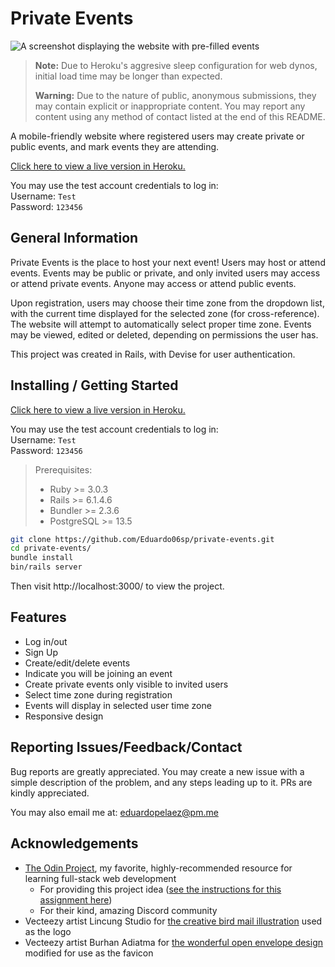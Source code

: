 # Private Events
![A screenshot displaying the website with pre-filled events](https://i.postimg.cc/SkLRwz7w/private-events-screenshot.png)

> **Note:** Due to Heroku's aggresive sleep configuration for web dynos, initial load time may be longer than expected.
>
> **Warning:** Due to the nature of public, anonymous submissions, they may contain explicit or inappropriate content. You may report any content using any method of contact listed at the end of this README.

A mobile-friendly website where registered users may create private or public events, and mark events they are attending.

[Click here to view a live version in Heroku.](https://privat3-3v3nts.herokuapp.com/)

You may use the test account credentials to log in:<br>
Username: `Test`<br>
Password: `123456`

## General Information
Private Events is the place to host your next event! Users may host or attend events. Events may be public or private, and only invited users may access or attend private events. Anyone may access or attend public events.

Upon registration, users may choose their time zone from the dropdown list, with the current time displayed for the selected zone (for cross-reference). The website will attempt to automatically select proper time zone.
Events may be viewed, edited or deleted, depending on permissions the user has.

This project was created in Rails, with Devise for user authentication.

## Installing / Getting Started
[Click here to view a live version in Heroku.](https://privat3-3v3nts.herokuapp.com/)

You may use the test account credentials to log in:<br>
Username: `Test`<br>
Password: `123456`

> Prerequisites:
> * Ruby >= 3.0.3
> * Rails >= 6.1.4.6
> * Bundler >= 2.3.6
> * PostgreSQL >= 13.5

```bash
git clone https://github.com/Eduardo06sp/private-events.git
cd private-events/
bundle install
bin/rails server
```

Then visit http://localhost:3000/ to view the project.

## Features
* Log in/out
* Sign Up
* Create/edit/delete events
* Indicate you will be joining an event
* Create private events only visible to invited users
* Select time zone during registration
* Events will display in selected user time zone
* Responsive design

## Reporting Issues/Feedback/Contact
Bug reports are greatly appreciated. You may create a new issue with a simple description of the problem, and any steps leading up to it.
PRs are kindly appreciated.

You may also email me at: eduardopelaez@pm.me

## Acknowledgements
* [The Odin Project](https://www.theodinproject.com/home), my favorite, highly-recommended resource for learning full-stack web development
  - For providing this project idea ([see the instructions for this assignment here](https://www.theodinproject.com/lessons/ruby-on-rails-private-events))
  - For their kind, amazing Discord community
* Vecteezy artist Lincung Studio for [the creative bird mail illustration](https://www.vecteezy.com/vector-art/4677423-a-bird-mail-illustration-colorless-cartoon-for-drawing-and-coloring-activities-fun-activity-for-kids-development-and-creativity-object-isolated-on-white-background-in-vector-design) used as the logo
* Vecteezy artist Burhan Adiatma for [the wonderful open envelope design](https://www.vecteezy.com/vector-art/5191239-god-odin-mascot-viking-illustration) modified for use as the favicon
